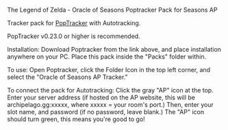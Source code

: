 The Legend of Zelda - Oracle of Seasons
    Poptracker Pack for Seasons AP

Tracker pack for [PopTracker](https://github.com/black-sliver/PopTracker/) with Autotracking.

PopTracker v0.23.0 or higher is recommended. 

Installation:
    Download Poptracker from the link above, and place installation anywhere on your PC. Place this pack inside the "Packs" folder within. 

To use:
    Open Poptracker, click the Folder Icon in the top left corner, and select the "Oracle of Seasons AP Tracker." 

To connect the pack for Autotracking:
    Click the gray "AP" icon at the top. Enter your server address (if hosted on the AP website, this will be archipelago.gg:xxxxx, where xxxxx = your room's port.) Then, enter your slot name, and password (if no password, leave blank.) The "AP" icon should turn green, this means you're good to go!